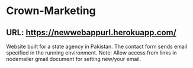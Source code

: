 # Crown-Marketing
## URL: https://newwebappurl.herokuapp.com/
Website built for a state agency in Pakistan.
The contact form sends email specified in the running environment.
Note: Allow access from links in nodemailer gmail document for setting new/your email.
